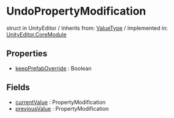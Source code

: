 # UndoPropertyModification
struct in UnityEditor
 / Inherits from: <a href="https://docs.unity3d.com/6000.0/Documentation/ScriptReference/ValueType.html" target="_blank">ValueType</a> / Implemented in: <a href="https://docs.unity3d.com/6000.0/Documentation/ScriptReference/UnityEditor.CoreModule.html" target="_blank">UnityEditor.CoreModule</a>
## Properties
- <a href="https://docs.unity3d.com/6000.0/Documentation/ScriptReference/UndoPropertyModification-keepPrefabOverride.html" target="_blank">keepPrefabOverride</a> : Boolean
## Fields
- <a href="https://docs.unity3d.com/6000.0/Documentation/ScriptReference/UndoPropertyModification-currentValue.html" target="_blank">currentValue</a> : PropertyModification
- <a href="https://docs.unity3d.com/6000.0/Documentation/ScriptReference/UndoPropertyModification-previousValue.html" target="_blank">previousValue</a> : PropertyModification
